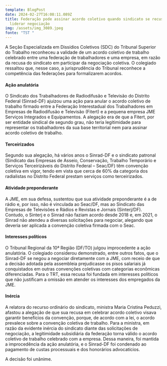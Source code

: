 ```yaml
---
template: BlogPost
date: 2024-02-27T16:08:11.089Z
title: Federação pode assinar acordo coletivo quando sindicato se recusa a
  liderar negociação
img: /assets/img_3089.jpeg
fonte: "TST "
---
```

A Seção Especializada em Dissídios Coletivos (SDC) do Tribunal Superior do Trabalho reconheceu a validade de um acordo coletivo de trabalho celebrado entre uma federação de trabalhadores e uma empresa, em razão da recusa do sindicato em participar da negociação coletiva. O colegiado ressaltou que, nesse caso, a jurisprudência do Tribunal reconhece a competência das federações para formalizarem acordos.

#### Ação anulatória

O Sindicato dos Trabalhadores de Radiodifusão e Televisão do Distrito Federal (Sinrad-DF) ajuizou uma ação para anular o acordo coletivo de trabalho firmado entre a Federação Interestadual dos Trabalhadores em Empresas de Radiodifusão e Televisão (Fitert) e a pequena empresa JME Serviços Integrados e Equipamentos. A alegação era de que a Fitert, por ser entidade sindical de segundo grau, não teria legitimidade para representar os trabalhadores da sua base territorial nem para assinar acordo coletivo de trabalho.

#### Terceirizados

Segundo sua alegação, há vários anos o Sinrad-DF e o sindicato patronal (Sindicato das Empresas de Asseio, Conservação, Trabalho Temporário e Serviços Terceirizáveis do Distrito Federal – Seac/DF) têm convenção coletiva em vigor, tendo em vista que cerca de 60% da categoria dos radialistas no Distrito Federal prestam serviços como terceirizados.

#### Atividade preponderante

A JME, em sua defesa, sustentou que sua atividade preponderante é a de rádio e, por isso, não é vinculada ao Seac/DF, mas ao Sindicato das Empresas de Televisões e Rádios e Revistas e Jornais (Sinterj/DF). Contudo, o Sinterj e o Sinrad não faziam acordo desde 2018 e, em 2021, o Sinrad não atendeu a diversas solicitações para negociar, alegando que deveria ser aplicada a convenção coletiva firmada com o Seac.

#### Interesses políticos

O Tribunal Regional da 10ª Região (DF/TO) julgou improcedente a ação anulatória. O colegiado considerou demonstrado, entre outros fatos, que o Sinrad-DF se negou a negociar diretamente com a JME, com receio de que a decisão adotada pela assembleia prejudicasse os pisos salariais já conquistados em outras convenções coletivas com categorias econômicas diferenciadas. Para o TRT, essa recusa foi fundada em interesses políticos que não justificam a omissão em atender os interesses dos empregados da JME.

#### Inércia

A relatora do recurso ordinário do sindicato, ministra Maria Cristina Peduzzi, afastou a alegação de que sua recusa em celebrar acordo coletivo visava garantir benefícios da convenção, porque, de acordo com a lei, o acordo prevalece sobre a convenção coletiva de trabalho. Para a ministra, em razão da evidente inércia do sindicato diante das solicitações de negociação, a legitimidade subsidiária da federação torna válido o acordo coletivo de trabalho celebrado com a empresa. Dessa maneira, foi mantida a improcedência da ação anulatória, e o Sinrad-DF foi condenado ao pagamento de custas processuais e dos honorários advocatícios.

A decisão foi unânime.